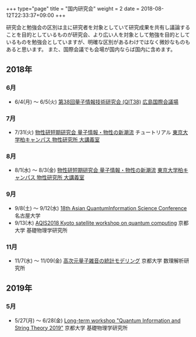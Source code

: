 +++
type="page"
title = "国内研究会"
weight = 2
date = 2018-08-12T22:33:37+09:00
+++

研究会と勉強会の区別は主に研究者を対象としていて研究成果を共有し議論することを目的としているものが研究会、より広い人を対象として勉強を目的としているものを勉強会としていますが、明確な区別があるわけではなく微妙なものもあると思います。
また、国際会議でも会場が国内ならば国内に含めます。

## 2018年

### 6月
- 6/4(月) ～ 6/5(火) [第38回量子情報技術研究会 (QIT38)](https://staff.aist.go.jp/s-kawabata/qit/qit38/)
  [広島国際会議場](http://www.pcf.city.hiroshima.jp/icch/index.html)

### 7月
- 7/31(火) [物性研短期研究会 量子情報・物性の新潮流](http://www.qi.t.u-tokyo.ac.jp/workshop/NQuIC2018/) チュートリアル
  [東京大学柏キャンパス 物性研究所 大講義室](http://www.qi.t.u-tokyo.ac.jp/workshop/NQuIC2018/access.html)

### 8月
- 8/1(水) 〜 8/3(金) [物性研短期研究会 量子情報・物性の新潮流](http://www.qi.t.u-tokyo.ac.jp/workshop/NQuIC2018/)
  [東京大学柏キャンパス 物性研究所 大講義室](http://www.qi.t.u-tokyo.ac.jp/workshop/NQuIC2018/access.html)

### 9月
- 9/8(土) ～ 9/12(水) [18th Asian QuantumInformation Science Conference](http://aqis-conf.org/2018/)
  名古屋大学
- 9/13(木) [AQIS2018 Kyoto satellite workshop on quantum computing](http://www2.yukawa.kyoto-u.ac.jp/~aqis2018/index.php)
  京都大学 基礎物理学研究所

### 11月
- 11/7(水) ～ 11/09(金) [高次元量子雑音の統計モデリング](http://www.kurims.kyoto-u.ac.jp/~kyodo/workshop-ja.html)
  京都大学 数理解析研究所

## 2019年

### 5月
- 5/27(月) 〜 6/28(金) [Long-term workshop "Quantum Information and String Theory 2019"](https://www2.yukawa.kyoto-u.ac.jp/~qist2019/index.php)
  京都大学 基礎物理学研究所
